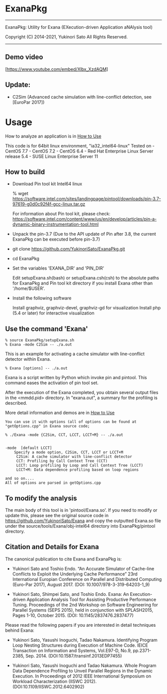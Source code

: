 # ExanaPkg

------------------------------------------------------------------------

ExanaPkg: Utility for Exana (EXecution-driven Application aNAlysis tool)

Copyright (C)   2014-2021,   Yukinori Sato
All Rights Reserved. 

------------------------------------------------------------------------

## Demo video

[https://www.youtube.com/embed/Xlbx_XzdAQM]

## Update:

* C2Sim (Advanced cache simulation with line-conflict detection, see [EuroPar 2017])


# Usage
How to analyze an application is in [How to Use](HowToUse.md)


This code is for 64bit linux environment, 
    "ia32_intel64-linux"
     Tested on 
     - CentOS 7.7
     - CentOS 7.2
     - CentOS 6.4
     - Red Hat Enterprise Linux Server release 5.4
     - SUSE Linux Enterprise Server 11

## How to build
* Download Pin tool kit Intel64 linux

    % wget https://software.intel.com/sites/landingpage/pintool/downloads/pin-3.7-97619-g0d0c92f4f-gcc-linux.tar.gz

    For information about Pin tool kit, please check:
    	https://software.intel.com/content/www/us/en/develop/articles/pin-a-dynamic-binary-instrumentation-tool.html

* Unpack the pin-3.7 (Due to the API update of Pin after 3.8, the current ExanaPkg can be executed before pin-3.7)
* git clone https://github.com/YukinoriSato/ExanaPkg.git
* cd ExanaPkg
* Set the variables 'EXANA_DIR' and 'PIN_DIR' 

    Edit setupExana.sh(bash) or setupExana.csh(csh) to the absolute paths for ExanaPkg and Pin tool kit directory if you install Exana other than '/home/$USER'.

* Install the following software

    Install graphviz, graphviz-devel, graphviz-gd for visualization
    Install php (5.4 or later) for interactive visualization


## Use the command 'Exana'

    % source ExanaPkg/setupExana.sh
    % Exana -mode C2Sim -- ./a.out

This is an example for activating a cache simulator with line-conflict detector within Exana.

    % Exana [options] -- ./a.out
 
Exana is a script written by Python which invoke pin and pintool.
This command eases the activation of pin tool set.

After the execution of the Exana completed, you obtain several output files in the <mmdd.pid> directory.  In "exana.out", a summary for the profiling is described.

More detail information and demos are in [How to Use](HowToUse.md)

    You can use it with options (all of options can be found at "getOptions.cpp" in Exana source code;

    % ./Exana -mode {C2Sim, CCT, LCCT, LCCT+M} -- ./a.out


    -mode  [default LCCT]
        Specify a mode option, C2Sim, CCT, LCCT or LCCT+M
         C2Sim: A cache simulator with line-conflict detector
         CCT: Profiling by Call Context Tree (CCT)
         LCCT: Loop profiling by Loop and Call Context Tree (LCCT)
         LCCT+M: Data dependence profiling based on loop regions

    and so on....
    All of options are parsed in getOptions.cpp

## To modify the analysis

The main body of this tool is in 'pintool/Exana.so'.  If you need to
modify or update this, please see the original source code in
https://github.com/YukinoriSato/Exana and copy the outputted Exana.so
file under the source/tools/Exana/obj-intel64 directory into
ExanaPkg/pintool directory.


## Citation and Details for Exana

The canonical publication to cite Exana and ExanaPkg is:

* Yukinori Sato and Toshio Endo. “An Accurate Simulator of Cache-line Conflicts to Exploit the Underlying Cache Performance” 23rd International Europian Conference on Parallel and Distributed Computing (Euro-Par 2017), August 2017. (DOI: 10.1007/978-3-319-64203-1_9)

* Yukinori Sato, Shimpei Sato, and Toshio Endo. Exana: An Execution-driven Application Analysis Tool for Assisting Productive Performance Tuning. Proceedings of the 2nd Workshop on Software Engineering for Parallel Systems (SEPS 2015), held in conjunction with SPLASH2015, Pages 1-10, October 2015. (DOI: 10.1145/2837476.2837477)


Please read the following papers if you are interested in detail techniques behind Exana:


* Yukinori Sato, Yasushi Inoguchi, Tadao Nakamura. Identifying Program Loop Nesting Structures during Execution of Machine Code. IEICE Transaction on Information and Systems, Vol.E97-D, No.9, pp.2371-2385, Sep. 2014. (DOI:10.1587/transinf.2013EDP7455)

* Yukinori Sato, Yasushi Inoguchi and Tadao Nakamura. Whole Program Data Dependence Profiling to Unveil Parallel Regions in the Dynamic Execution. In Proceedings of 2012 IEEE International Symposium on Workload Characterization (IISWC 2012). (DOI:10.1109/IISWC.2012.6402902) 


